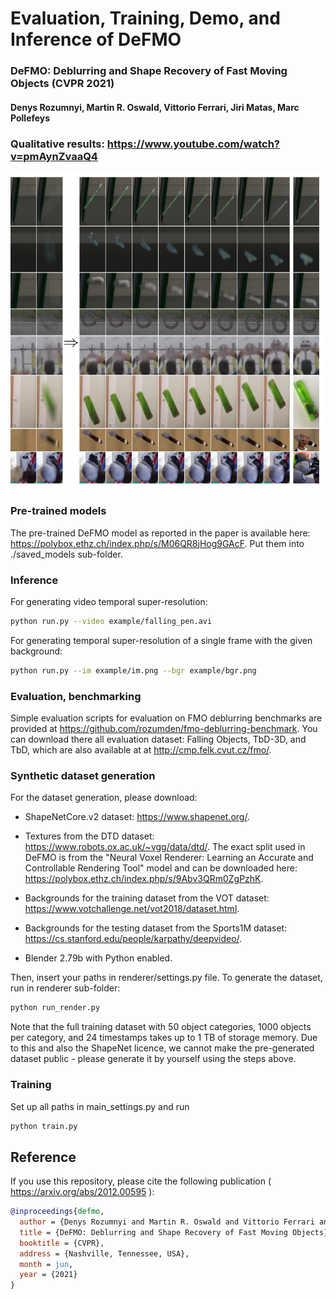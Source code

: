# Evaluation, Training, Demo, and Inference of DeFMO 

### DeFMO: Deblurring and Shape Recovery of Fast Moving Objects (CVPR 2021)
#### Denys Rozumnyi, Martin R. Oswald, Vittorio Ferrari, Jiri Matas, Marc Pollefeys

### Qualitative results: https://www.youtube.com/watch?v=pmAynZvaaQ4


<img src="example/results_defmo.png" width="500">

### Pre-trained models

The pre-trained DeFMO model as reported in the paper is available here: https://polybox.ethz.ch/index.php/s/M06QR8jHog9GAcF. Put them into ./saved_models sub-folder.

### Inference
For generating video temporal super-resolution:
```bash
python run.py --video example/falling_pen.avi
```

For generating temporal super-resolution of a single frame with the given background:
```bash
python run.py --im example/im.png --bgr example/bgr.png
```

### Evaluation, benchmarking
Simple evaluation scripts for evaluation on FMO deblurring benchmarks are provided at https://github.com/rozumden/fmo-deblurring-benchmark. You can download there all evaluation dataset: Falling Objects, TbD-3D, and TbD, which are also available at at http://cmp.felk.cvut.cz/fmo/.



### Synthetic dataset generation
For the dataset generation, please download: 

* ShapeNetCore.v2 dataset: https://www.shapenet.org/.

* Textures from the DTD dataset: https://www.robots.ox.ac.uk/~vgg/data/dtd/. The exact split used in DeFMO is from the "Neural Voxel Renderer: Learning an Accurate and Controllable Rendering Tool" model and can be downloaded here: https://polybox.ethz.ch/index.php/s/9Abv3QRm0ZgPzhK.

* Backgrounds for the training dataset from the VOT dataset: https://www.votchallenge.net/vot2018/dataset.html. 

* Backgrounds for the testing dataset from the Sports1M dataset: https://cs.stanford.edu/people/karpathy/deepvideo/.

* Blender 2.79b with Python enabled.

Then, insert your paths in renderer/settings.py file. To generate the dataset, run in renderer sub-folder: 
```bash
python run_render.py
```
Note that the full training dataset with 50 object categories, 1000 objects per category, and 24 timestamps takes up to 1 TB of storage memory. Due to this and also the ShapeNet licence, we cannot make the pre-generated dataset public - please generate it by yourself using the steps above. 

### Training
Set up all paths in main_settings.py and run
```bash
python train.py
```


Reference
------------
If you use this repository, please cite the following publication ( https://arxiv.org/abs/2012.00595 ):

```bibtex
@inproceedings{defmo,
  author = {Denys Rozumnyi and Martin R. Oswald and Vittorio Ferrari and Jiri Matas and Marc Pollefeys},
  title = {DeFMO: Deblurring and Shape Recovery of Fast Moving Objects},
  booktitle = {CVPR},
  address = {Nashville, Tennessee, USA},
  month = jun,
  year = {2021}
}
```
